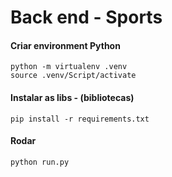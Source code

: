 # Back end - Sports

#### Criar environment Python
```
python -m virtualenv .venv
source .venv/Script/activate
```

#### Instalar as libs - (bibliotecas)
```
pip install -r requirements.txt
```

#### Rodar
```
python run.py
```
